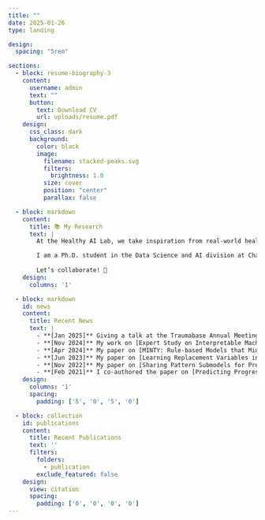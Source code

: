 ```yaml
---
title: ""
date: 2025-01-26
type: landing

design:
  spacing: "5rem"

sections:
  - block: resume-biography-3
    content:
      username: admin
      text: ""
      button:
        text: Download CV
        url: uploads/resume.pdf
    design:
      css_class: dark
      background:
        color: black
        image:
          filename: stacked-peaks.svg
          filters:
            brightness: 1.0
          size: cover
          position: "center"
          parallax: false

  - block: markdown
    content:
      title: 📚 My Research
      text: |
        At the Healthy AI Lab, we take inspiration from real-world healthcare challenges to develop machine learning models and theory that improve clinical decision-making. Collaborating closely with clinician networks, hospitals, and healthcare providers, we aim to enhance decision-making, improve patient outcomes, and deepen our understanding of complex medical conditions.

        I am a Ph.D. student in the Data Science and AI division at Chalmers University of Technology, working at the intersection of machine learning and healthcare. My research focuses on predictive modeling with missing values, time series forecasting, and building interpretable, reliable models to support clinical decision-making.
                
        Let’s collaborate! 🚀
    design:
      columns: '1'

  - block: markdown
    id: news
    content:
      title: Recent News
      text: |
        - **[Jan 2025]** Giving a talk at the Traumabase Annual Meeting on a user study with the clinician network, exploring interpretable ML for missing values.
        - **[Nov 2024]** My work on [Expert Study on Interpretable Machine Learning Models with Missing Values](https://arxiv.org/abs/2411.09591) has been accepted to ML4H as a workshop paper. I co-authored the paper [Representing Patient History for Interpretable Policy Modeling](https://arxiv.org/abs/2412.07895), also accepted to ML4H 2024.
        - **[Apr 2024]** My paper on [MINTY: Rule-based Models that Minimize the Need for Imputing Features with Missing Values](https://proceedings.mlr.press/v238/stempfle24a/stempfle24a.pdf) has been accepted to AISTATS.
        - **[Jun 2023]** My paper on [Learning Replacement Variables in Interpretable Rule-based Models](https://openreview.net/pdf?id=71osQuRCfi) has been accepted to the 3rd Workshop on Interpretable Machine Learning in Healthcare (IMLH).
        - **[Nov 2022]** My paper on [Sharing Pattern Submodels for Prediction with Missing Values](https://ojs.aaai.org/index.php/AAAI/article/view/26179) has been published in AAAI.
        - **[Feb 2021]** I co-authored the paper on [Predicting Progression & Cognitive Decline in Amyloid-Positive Patients with Alzheimer's Disease](https://alzres.biomedcentral.com/articles/10.1186/s13195-021-00886-5), published in *Alzheimer's Research & Therapy*.
    design:
      columns: '1'
      spacing:
        padding: ['5', '0', '5', '0']

  - block: collection
    id: publications
    content:
      title: Recent Publications
      text: ''
      filters:
        folders:
          - publication
        exclude_featured: false
    design:
      view: citation
      spacing:
        padding: ['0', '0', '0', '0']
---
```


